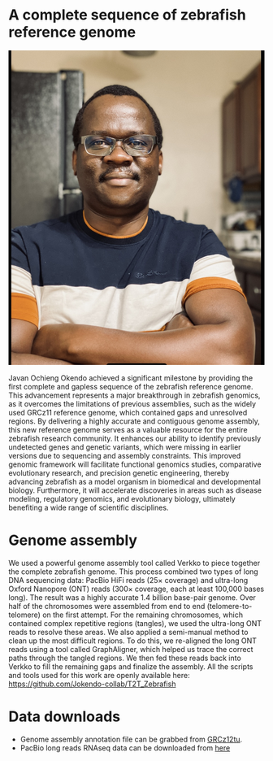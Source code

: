 # A complete sequence of zebrafish reference genome

<p align="center">
  <img src="javanokendo.jpeg" alt="Description of image" width="600"/>
</p>

Javan Ochieng Okendo achieved a significant milestone by providing the first complete and gapless sequence of the zebrafish reference genome. This advancement represents a major breakthrough in zebrafish genomics, as it overcomes the limitations of previous assemblies, such as the widely used GRCz11 reference genome, which contained gaps and unresolved regions. By delivering a highly accurate and contiguous genome assembly, this new reference genome serves as a valuable resource for the entire zebrafish research community. It enhances our ability to identify previously undetected genes and genetic variants, which were missing in earlier versions due to sequencing and assembly constraints. This improved genomic framework will facilitate functional genomics studies, comparative evolutionary research, and precision genetic engineering, thereby advancing zebrafish as a model organism in biomedical and developmental biology. Furthermore, it will accelerate discoveries in areas such as disease modeling, regulatory genomics, and evolutionary biology, ultimately benefiting a wide range of scientific disciplines.

# Genome assembly
We used a powerful genome assembly tool called Verkko to piece together the complete zebrafish genome. This process combined two types of long DNA sequencing data: PacBio HiFi reads (25× coverage) and ultra-long Oxford Nanopore (ONT) reads (300× coverage, each at least 100,000 bases long). The result was a highly accurate 1.4 billion base-pair genome. Over half of the chromosomes were assembled from end to end (telomere-to-telomere) on the first attempt. For the remaining chromosomes, which contained complex repetitive regions (tangles), we used the ultra-long ONT reads to resolve these areas. We also applied a semi-manual method to clean up the most difficult regions. To do this, we re-aligned the long ONT reads using a tool called GraphAligner, which helped us trace the correct paths through the tangled regions. We then fed these reads back into Verkko to fill the remaining gaps and finalize the assembly. All the scripts and tools used for this work are openly available here: https://github.com/Jokendo-collab/T2T_Zebrafish

# Data downloads
- Genome assembly annotation file can be grabbed from [GRCz12tu](https://www.ncbi.nlm.nih.gov/datasets/genome/?taxon=7955).
- PacBio long reads RNAseq data can be downloaded from [here](https://www.ncbi.nlm.nih.gov/bioproject/PRJNA1232602)


